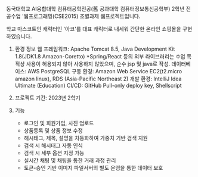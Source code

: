 동국대학교 AI융합대학 컴퓨터공학전공(舊 공과대학 컴퓨터정보통신공학부) 2학년 전공수업 '웹프로그래밍(CSE2015) 조별과제 웹프로젝트입니다.

학교 마스코트인 캐릭터인 '아코'를 대표 캐릭터로 내세워 간단한 온라인 쇼핑몰을 구현하였습니다.

1. 환경 정보
   웹 프레임워크: Apache Tomcat 8.5, Java Development Kit 1.8(JDK1.8 Amazon-Coretto)
   *Spring/React 등의 외부 라이브러리는 수업 목적상 사용이 허용되지 않아 사용하지 않았으며, 순수 jsp 및 java로 작성. 
   데이터베이스: AWS PostgreSQL
   구동 환경: Amazon Web Service EC2(t2.micro amazon linux), RDS (Asia-Pacific Northeast 2)
   개발 환경: IntelliJ Idea Ultimate (Education)
   CI/CD: GitHub Pull-only deploy key, Shellscript

2. 프로젝트 기간: 2023년 2학기
3. 기능
   - 로그인 및 회원가입, 사진 업로드
   - 상품등록 및 상품 정보 수정
   - 해시태그, 제목, 설명을 차등화하여 가중치 기반 검색 지원
   - 검색 시 해시태그 자동 인식
   - 검색 시 세부 옵션 지정 가능
   - 실시간 채팅 및 채팅을 통한 거래 과정 관리
   - 토큰-승인 기반 이미지 파일서버의 별도 운영을 통한 데이터 보호
   
